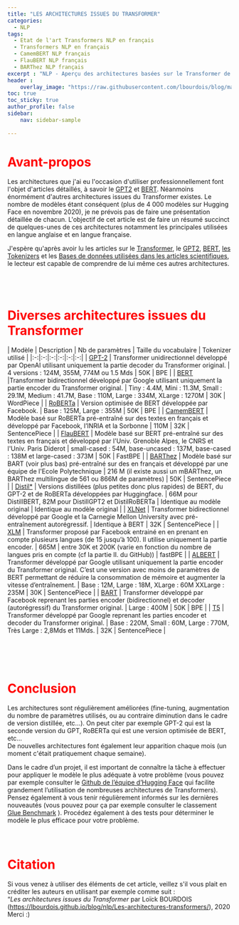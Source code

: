 ```yaml
---
title: "LES ARCHITECTURES ISSUES DU TRANSFORMER"
categories:
  - NLP
tags:
  - Etat de l'art Transformers NLP en français
  - Transformers NLP en français
  - CamemBERT NLP français
  - FlauBERT NLP français
  - BARThez NLP français
excerpt : "NLP - Aperçu des architectures basées sur le Transformer de Vaswani et al."
header :
    overlay_image: "https://raw.githubusercontent.com/lbourdois/blog/master/assets/images/NLP_radom_blog.png"
toc: true
toc_sticky: true
author_profile: false
sidebar:
    nav: sidebar-sample
    
---
```


# <span style="color: #FF0000"> **Avant-propos** </span>
Les architectures que j'ai eu l'occasion d'utiliser professionnellement font l'objet d'articles détaillés, à savoir le [GPT2](https://lbourdois.github.io/blog/nlp/GPT2/) et [BERT](https://lbourdois.github.io/blog/nlp/BERT/).
Néanmoins énormément d'autres architectures issues du Transformer existes. Le nombre de modèles étant conséquent (plus de 4 000 modèles sur Hugging Face en novembre 2020), je ne prévois pas de faire une présentation détaillée de chacun.
L'objectif de cet article est de faire un résumé succinct  de quelques-unes de ces architectures notamment les principales utilisées en langue anglaise et en langue française.<br>


J'espère qu'après avoir lu les articles sur le [Transformer](https://lbourdois.github.io/blog/nlp/Transformer/), le [GPT2](https://lbourdois.github.io/blog/nlp/GPT2/), [BERT](https://lbourdois.github.io/blog/nlp/BERT/), [les Tokenizers](https://lbourdois.github.io/blog/nlp/Les-tokenizers/) et les [Bases de données utilisées dans les articles scientifiques](https://lbourdois.github.io/blog/nlp/Taches-et-jeux-de-donnees-en-NLP/), le lecteur est capable de comprendre de lui même ces autres architectures.<br>
<br><br><br>



# <span style="color: #FF0000"> **Diverses architectures issues du Transformer** </span>

| Modèle  | Description | Nb de paramètres  | Taille du vocabulaire  | Tokenizer utilisé  | 
|:-:|:-:|:-:|:-:|:-:|:-:|
| [GPT-2](https://openai.com/blog/better-language-models/) | Transformer unidirectionnel développé par OpenAI utilisant uniquement la partie decoder du Transformer original. | 4 versions : 124M, 355M, 774M ou 1.5 Mds  | 50K  | BPE  |
| [BERT](https://github.com/google-research/bert) |Transformer bidirectionnel développé par Google utilisant uniquement la partie encoder du Transformer original.   | Tiny : 4.4M, Mini : 11.3M, Small : 29.1M, Medium : 41.7M, Base : 110M, Large : 334M, XLarge : 1270M  | 30K  | WordPiece   |
| [RoBERTa](https://github.com/pytorch/fairseq/tree/master/examples/roberta)  | Version optimisée de BERT développée par Facebook.   | Base : 125M, Large : 355M  | 50K | BPE |
| [CamemBERT](https://camembert-model.fr/)   | Modèle basé sur RoBERTa pré-entraîné sur des textes en français et développé par Facebook, l’INRIA et la Sorbonne | 110M   | 32K  | SentencePiece  |
| [FlauBERT](https://github.com/getalp/Flaubert)  | Modèle basé sur BERT pré-entraîné sur des textes en français et développé par l'Univ. Grenoble Alpes, le CNRS et l'Univ. Paris Diderot | small-cased : 54M, base-uncased : 137M, base-cased : 138M et large-cased : 373M   | 50K  | FastBPE  |
| [BARThez](https://arxiv.org/abs/2010.12321v1)  | Modèle basé sur BART (voir plus bas) pré-entraîné sur des en français et développé par une équipe de l'Ecole Polytechnique   | 216 M (il existe aussi un mBARThez, un BARThez multilingue de 561 ou 866M de paramètres) | 50K  | SentencePiece  |
| [Distil*](https://github.com/huggingface/transformers/tree/master/examples/distillation)   | Versions distillées (plus petites donc plus rapides) de BERT, du GPT-2 et de RoBERTa développées par Huggingface.   | 66M pour DistillBERT, 82M pour DistillGPT2 et DistilRoBERTa  | Identique au modèle original   | Identique au modèle original  |
| [XLNet](https://github.com/zihangdai/xlnet/)  | Transformer bidirectionnel développé par Google et la Carnegie Mellon University avec pré-entraînement autorégressif.    | Identique à BERT  | 32K  | SentencePiece  |
| [XLM](https://github.com/facebookresearch/XLM/)  | Transformer proposé par Facebook entrainé en en prenant en compte plusieurs langues (de 15 jusqu’à 100). Il utilise uniquement la partie encoder.   | 665M  | entre 30K et 200K (varie en fonction du nombre de langues pris en compte (cf la partie II. du GitHub))  | fastBPE   | 
| [ALBERT](https://github.com/google-research/google-research/tree/master/albert)   | Transformer développé par Google utilisant uniquement la partie encoder du Transformer original. C’est une version avec moins de paramètres de BERT permettant de réduire la consommation de mémoire et augmenter la vitesse d’entraînement.   | Base : 12M, Large : 18M, XLarge : 60M XXLarge : 235M  | 30K | SentencePiece    |
| [BART](https://github.com/pytorch/fairseq/tree/master/examples/bart)   | Transformer développé par Facebook reprenant les parties encoder (bidirectionnel) et decoder (autorégressif) du Transformer original.   | Large : 400M  | 50K  | BPE  | 
| [T5](https://github.com/google-research/text-to-text-transfer-transformer)  | Transformer développé par Google reprenant les parties encoder et decoder du Transformer original.  | Base : 220M, Small : 60M, Large : 770M, Très Large : 2,8Mds et 11Mds.  | 32K  | SentencePiece  | 

<br><br><br>



# <span style="color: #FF0000"> **Conclusion** </span>
Les architectures sont régulièrement améliorées (fine-tuning, augmentation du nombre de paramètres utilisés, ou au contraire diminution dans le cadre de version distillée, etc…). On peut citer par exemple GPT-2 qui est la seconde version du GPT, RoBERTa qui est une version optimisée de BERT, etc…  
De nouvelles architectures font également leur apparition chaque mois (un moment c'était pratiquement chaque semaine).

Dans le cadre d’un projet, il est important de connaître la tâche à effectuer pour appliquer le modèle le plus adéquate à votre problème (vous pouvez par exemple consulter le [Github de l’équipe d’Hugging Face](https://github.com/huggingface/transformers) qui facilite grandement l’utilisation de nombreuses architectures de Transformers).
Pensez également à vous tenir régulièrement informés sur les dernières nouveautés (vous pouvez pour ça par exemple consulter le classement [Glue Benchmark](https://gluebenchmark.com/leaderboard) ). Procédez également à des tests pour déterminer le modèle le plus efficace pour votre problème.
<br><br><br>



# <span style="color: #FF0000"> **Citation** <span>
Si vous venez à utiliser des éléments de cet article, veillez s'il vous plait en créditer les auteurs en utilisant par exemple comme suit :<br>
“*Les architectures issues du Transformer* par Loïck BOURDOIS (https://lbourdois.github.io/blog/nlp/Les-architectures-transformers/), 2020<br>
Merci :)
